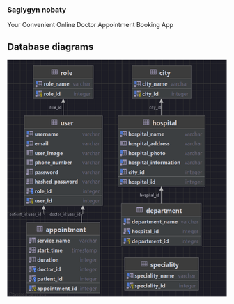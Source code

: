 ### Saglygyn nobaty

Your Convenient Online Doctor Appointment Booking App

## Database diagrams

![img_1.png](img_1.png)

